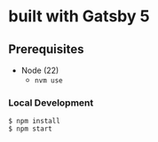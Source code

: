 # built with Gatsby 5

## Prerequisites

- Node (22)
  - `nvm use`

### Local Development

```
$ npm install
$ npm start
```
